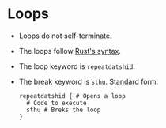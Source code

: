 # Loops

- Loops do not self-terminate.
- The loops follow [Rust's syntax](https://doc.rust-lang.org/reference/expressions/loop-expr.html#infinite-loops).
- The loop keyword is `repeatdatshid`.
- The break keyword is `sthu`.
  Standard form:

  ```redditlang
  repeatdatshid { # Opens a loop
    # Code to execute
    sthu # Breks the loop
  }
  ```
